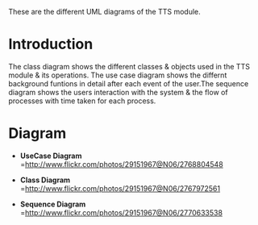 These are the different UML diagrams of the TTS module.

# Introduction #

The class diagram shows the different classes & objects used in the TTS module & its operations. The use case diagram shows the differnt background funtions in detail after each event of the user.The sequence diagram shows the users interaction with the system & the flow of processes with time taken for each process.

# Diagram #

  * **UseCase Diagram** =http://www.flickr.com/photos/29151967@N06/2768804548

  * **Class Diagram** =http://www.flickr.com/photos/29151967@N06/2767972561

  * **Sequence Diagram** =http://www.flickr.com/photos/29151967@N06/2770633538
